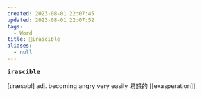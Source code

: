 ```yaml
---
created: 2023-08-01 22:07:45
updated: 2023-08-01 22:07:52
tags:
  - Word
title: 📖irascible
aliases:
  - null
---
```


<pre><strong>irascible</strong></pre>
[ɪˈræsəbl]
adj. becoming angry very easily 易怒的
[[exasperation]]
